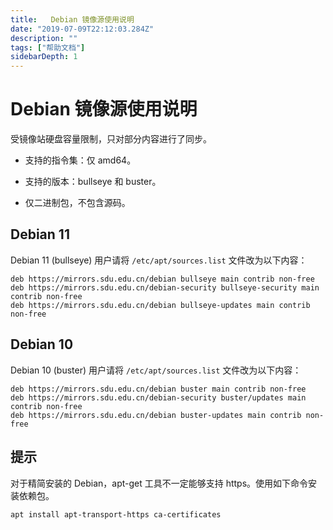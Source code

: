 ```yaml
---
title:   Debian 镜像源使用说明
date: "2019-07-09T22:12:03.284Z"
description: ""
tags: ["帮助文档"]
sidebarDepth: 1
---
```

# Debian 镜像源使用说明

受镜像站硬盘容量限制，只对部分内容进行了同步。

- 支持的指令集：仅 amd64。

- 支持的版本：bullseye 和 buster。

- 仅二进制包，不包含源码。

## Debian 11

Debian 11 (bullseye) 用户请将 `/etc/apt/sources.list` 文件改为以下内容：

```
deb https://mirrors.sdu.edu.cn/debian bullseye main contrib non-free
deb https://mirrors.sdu.edu.cn/debian-security bullseye-security main contrib non-free
deb https://mirrors.sdu.edu.cn/debian bullseye-updates main contrib non-free
```

## Debian 10

Debian 10 (buster) 用户请将 `/etc/apt/sources.list` 文件改为以下内容：

```
deb https://mirrors.sdu.edu.cn/debian buster main contrib non-free
deb https://mirrors.sdu.edu.cn/debian-security buster/updates main contrib non-free
deb https://mirrors.sdu.edu.cn/debian buster-updates main contrib non-free
```

## 提示

对于精简安装的 Debian，apt-get 工具不一定能够支持 https。使用如下命令安装依赖包。

```bash
apt install apt-transport-https ca-certificates
```

